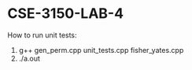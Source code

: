 # CSE-3150-LAB-4

How to run unit tests:

1.   g++ gen_perm.cpp unit_tests.cpp fisher_yates.cpp
2.   ./a.out
